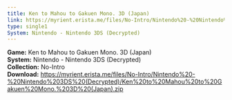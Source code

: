 ```yaml
---
title: Ken to Mahou to Gakuen Mono. 3D (Japan)
link: https://myrient.erista.me/files/No-Intro/Nintendo%20-%20Nintendo%203DS%20(Decrypted)/Ken%20to%20Mahou%20to%20Gakuen%20Mono.%203D%20(Japan).zip
type: single1
System: Nintendo - Nintendo 3DS (Decrypted)
---
```

<b>Game:</b> Ken to Mahou to Gakuen Mono. 3D (Japan)<br>
<b>System:</b> Nintendo - Nintendo 3DS (Decrypted)<br>
<b>Collection:</b> No-Intro<br>
<b>Download:</b> https://myrient.erista.me/files/No-Intro/Nintendo%20-%20Nintendo%203DS%20(Decrypted)/Ken%20to%20Mahou%20to%20Gakuen%20Mono.%203D%20(Japan).zip